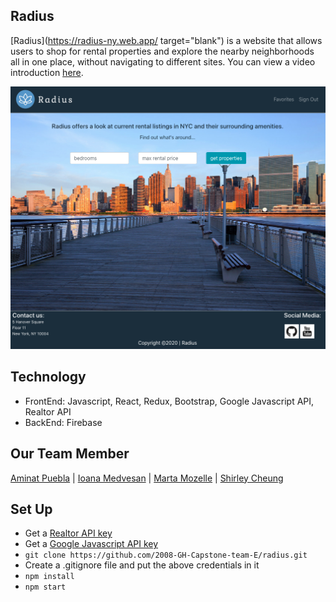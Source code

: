 ## Radius
[Radius](https://radius-ny.web.app/ target="blank") is a website that allows users to shop for rental properties and explore the nearby neighborhoods all in one place,
without navigating to different sites. You can view a video introduction [here](https://www.youtube.com/watch?v=Hraeg3iwS3U&feature=youtu.be).

![](src/css/HomePage.png)

## Technology
- FrontEnd: Javascript, React, Redux, Bootstrap, Google Javascript API, Realtor API
- BackEnd: Firebase

## Our Team Member
[Aminat Puebla](https://github.com/AminatP) | [Ioana Medvesan](https://github.com/imedvesan) | [Marta Mozelle](https://github.com/MozMM) | [Shirley Cheung](https://github.com/CTY315)

## Set Up
* Get a [Realtor API key](https://rapidapi.com/apidojo/api/realtor)
* Get a [Google Javascript API key](https://developers.google.com/maps/documentation/javascript/get-api-key)
* ```git clone https://github.com/2008-GH-Capstone-team-E/radius.git```
* Create a .gitignore file and put the above credentials in it
* ```npm install```
* ```npm start```

